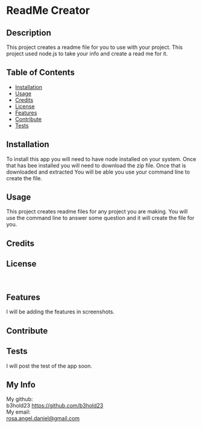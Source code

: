 # ReadMe Creator

## Description
This project creates a readme file for you to use with your project. This project used node.js to take your info and create a read me for it. 

## Table of Contents
- [Installation](#installation)
- [Usage](#usage)
- [Credits](#credits)
- [License](#license)
- [Features](#features)
- [Contribute](#contribute)
- [Tests](#tests)

## Installation
To install this app you will need to have node installed on your system. Once that has bee installed you will need to download the zip file. Once that is downloaded and extracted You will be able you use your command line to create the file.

## Usage
This project creates readme files for any project you are making. You will use the command line to answer some question and it will create the file for you.

## Credits


## License

<br> 


## Features
I will be adding the features in screenshots.

## Contribute


## Tests
I will post the test of the app soon.

## My Info
My github:
<br>
b3hold23 https://github.com/b3hold23 
<br>
My email:
<br>
 rosa.angel.daniel@gmail.com